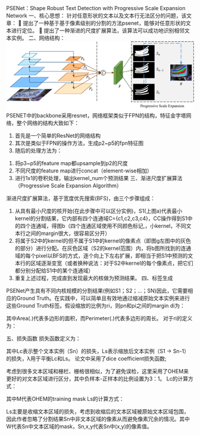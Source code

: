 PSENet：Shape Robust Text Detection with Progressive Scale Expansion Network
一、核心思想：
针对任意形状的文本以及文本行无法区分的问题，该文章：
	提出了一种基于基于像素级别的分割的方法psenet，能够对任意形状的文本进行定位。
	提出了一种渐进的尺度扩展算法，该算法可以成功地识别相邻文本实例。
二、网络结构：
![网络结构](figure/pipeline.png)
PSENET中的backbone采用resnet，网络框架类似于FPN的结构，特征金字塔网络，整个网络的结构大致如下：
1.	首先是一个简单的ResNet的网络结构
2.	其次是类似于FPN的操作方法，生成p2~p5的fpn特征图
3.	随后的处理方法为：
1)	将p3~p5的feature map都upsample到p2的尺度
2)	不同尺度的feature map进行concat（element-wise相加）
3)	进行1x1的卷积处理，输出kernel_num个预测结果
三、渐进尺度扩展算法（Progressive Scale Expansion Algorithm）
 
渐进尺度扩展算法，基于宽度优先搜索(BFS)，由三个步骤组成：
1.	从具有最小尺度的核开始(在此步骤中可以区分实例)，S1(上图a)代表最小kernel的分割结果，它内部有四个连通域C={c1,c2,c3,c4}，CC操作得到S1中的四个连通域，得图b（四个连通区域使用不同颜色标记,，小kernel，不同文本行之间的margin很大，很容易区分开）
2.	将属于S2中的kernel的但不属于S1中的kernel的像素点（即图g左图中的灰色的部分）进行分配。在灰色区域（S2的kernel范围）内，将b图所找到的连通域的每个pixel以BFS的方式，逐个向上下左右扩展，即相当于把S1中预测的文本行的区域逐渐变宽（或者换种说法：对于S2中kernel的每个像素点，把它们都分别分配给S1中的某个连通域）
3.	重复上述过程，完成直到发现最大的核做为预测结果。
四、标签生成
 
PSENet产生具有不同内核规模的分割结果(例如S1；S2；...；SN)因此，它需要相应的Ground Truth。在实践中，可以简单且有效地通过缩减原始文本实例来进行这些Ground Truth标签。假设缩放的比例为ri，则pn和pi之间的margin di为：
 
其中Area(.)代表多边形的面积，而Perimeter(.)代表多边形的周长。
对于ri的定义为：
 
五、损失函数
损失函数定义为：
 
其中Lc表示整个文本实例（Sn）的损失，Ls表示缩放后文本实例（S1 -> Sn-1）的损失，λ用于平衡Lc和Ls。
论文中采用了dice coefficient损失函数;
 
考虑到很多文本区域和栅栏、栅格很相似，为了避免误检，这里采用了OHEM来更好的对文本区域进行区分，其中负样本-正样本的比例设置为3：1。
Lc的计算方式：
 
其中M代表OHEM的training mask
Ls的计算方式：
 
Ls主要是收缩文本区域的损失，考虑到收缩后的文本区域被原始文本区域包围，因此作者忽略了分割结果Sn中非文本区域的像素从而避免像素冗余的情况。其中W代表Sn中文本区域的mask，Sn,x,y代表Sn中(x,y)的像素值。
